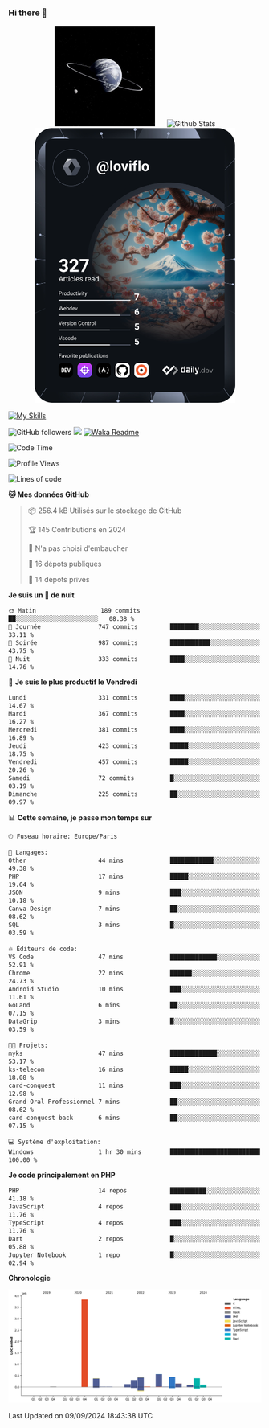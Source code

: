 ### Hi there 👋

<p align="center">
  <img src="https://github.com/Loviflo/Loviflo/blob/main/img/portrait.jpg" alt="Loviflo" height="200" style="margin-right: 20px"/>
  <img src="https://github-readme-stats.vercel.app/api?username=Loviflo&show_icons=true&theme=graywhite" alt="Github Stats" />
  <a href="https://app.daily.dev/loviflo"><img src="https://github.com/loviflo/loviflo/blob/main/devcard.svg" width="400" alt="Loviflo's Dev Card"/></a>
</p>

[![My Skills](https://skillicons.dev/icons?i=php,laravel,symfony,dotnet,cs,nodejs,mysql,postgres,js,ts,html,css,sass,angular,react,electron,docker,webpack,vscode,figma,git,github,gitlab,nginx,postman&perline=5)](https://skillicons.dev)

![GitHub followers](https://img.shields.io/github/followers/Loviflo?label=Follow&style=social)
![](https://visitor-badge.glitch.me/badge?page_id=Loviflo.Loviflo)
[![Waka Readme](https://github.com/Loviflo/Loviflo/actions/workflows/update-stats.yml/badge.svg)](https://github.com/Loviflo/Loviflo/actions/workflows/update-stats.yml)

<!--START_SECTION:waka-->
![Code Time](http://img.shields.io/badge/Code%20Time-2%2C352%20hrs%207%20mins-blue)

![Profile Views](http://img.shields.io/badge/Vues%20du%20profil-0-blue)

![Lines of code](https://img.shields.io/badge/Depuis%20Hello%20World%2C%20j%27ai%20%C3%A9crit-6.7%20million%20Lignes%20de%20code-blue)

**🐱 Mes données GitHub** 

> 📦 256.4 kB Utilisés sur le stockage de GitHub 
 > 
> 🏆 145 Contributions en 2024
 > 
> 🚫 N'a pas choisi d'embaucher
 > 
> 📜 16 dépots publiques 
 > 
> 🔑 14 dépots privés 
 > 
**Je suis un 🦉 de nuit** 

```text
🌞 Matin                  189 commits         ██░░░░░░░░░░░░░░░░░░░░░░░   08.38 % 
🌆 Journée                747 commits         ████████░░░░░░░░░░░░░░░░░   33.11 % 
🌃 Soirée                 987 commits         ███████████░░░░░░░░░░░░░░   43.75 % 
🌙 Nuit                   333 commits         ████░░░░░░░░░░░░░░░░░░░░░   14.76 % 
```
📅 **Je suis le plus productif le Vendredi** 

```text
Lundi                    331 commits         ████░░░░░░░░░░░░░░░░░░░░░   14.67 % 
Mardi                    367 commits         ████░░░░░░░░░░░░░░░░░░░░░   16.27 % 
Mercredi                 381 commits         ████░░░░░░░░░░░░░░░░░░░░░   16.89 % 
Jeudi                    423 commits         █████░░░░░░░░░░░░░░░░░░░░   18.75 % 
Vendredi                 457 commits         █████░░░░░░░░░░░░░░░░░░░░   20.26 % 
Samedi                   72 commits          █░░░░░░░░░░░░░░░░░░░░░░░░   03.19 % 
Dimanche                 225 commits         ██░░░░░░░░░░░░░░░░░░░░░░░   09.97 % 
```


📊 **Cette semaine, je passe mon temps sur** 

```text
🕑︎ Fuseau horaire: Europe/Paris

💬 Langages: 
Other                    44 mins             ████████████░░░░░░░░░░░░░   49.38 % 
PHP                      17 mins             █████░░░░░░░░░░░░░░░░░░░░   19.64 % 
JSON                     9 mins              ███░░░░░░░░░░░░░░░░░░░░░░   10.18 % 
Canva Design             7 mins              ██░░░░░░░░░░░░░░░░░░░░░░░   08.62 % 
SQL                      3 mins              █░░░░░░░░░░░░░░░░░░░░░░░░   03.59 % 

🔥 Éditeurs de code: 
VS Code                  47 mins             █████████████░░░░░░░░░░░░   52.91 % 
Chrome                   22 mins             ██████░░░░░░░░░░░░░░░░░░░   24.73 % 
Android Studio           10 mins             ███░░░░░░░░░░░░░░░░░░░░░░   11.61 % 
GoLand                   6 mins              ██░░░░░░░░░░░░░░░░░░░░░░░   07.15 % 
DataGrip                 3 mins              █░░░░░░░░░░░░░░░░░░░░░░░░   03.59 % 

🐱‍💻 Projets: 
myks                     47 mins             █████████████░░░░░░░░░░░░   53.17 % 
ks-telecom               16 mins             █████░░░░░░░░░░░░░░░░░░░░   18.08 % 
card-conquest            11 mins             ███░░░░░░░░░░░░░░░░░░░░░░   12.98 % 
Grand Oral Professionnel 7 mins              ██░░░░░░░░░░░░░░░░░░░░░░░   08.62 % 
card-conquest back       6 mins              ██░░░░░░░░░░░░░░░░░░░░░░░   07.15 % 

💻 Système d'exploitation: 
Windows                  1 hr 30 mins        █████████████████████████   100.00 % 
```

**Je code principalement en PHP** 

```text
PHP                      14 repos            ██████████░░░░░░░░░░░░░░░   41.18 % 
JavaScript               4 repos             ███░░░░░░░░░░░░░░░░░░░░░░   11.76 % 
TypeScript               4 repos             ███░░░░░░░░░░░░░░░░░░░░░░   11.76 % 
Dart                     2 repos             █░░░░░░░░░░░░░░░░░░░░░░░░   05.88 % 
Jupyter Notebook         1 repo              █░░░░░░░░░░░░░░░░░░░░░░░░   02.94 % 
```



**Chronologie**

![Lines of Code chart](https://raw.githubusercontent.com/Loviflo/Loviflo/main/assets/bar_graph.png)


 Last Updated on 09/09/2024 18:43:38 UTC
<!--END_SECTION:waka-->
